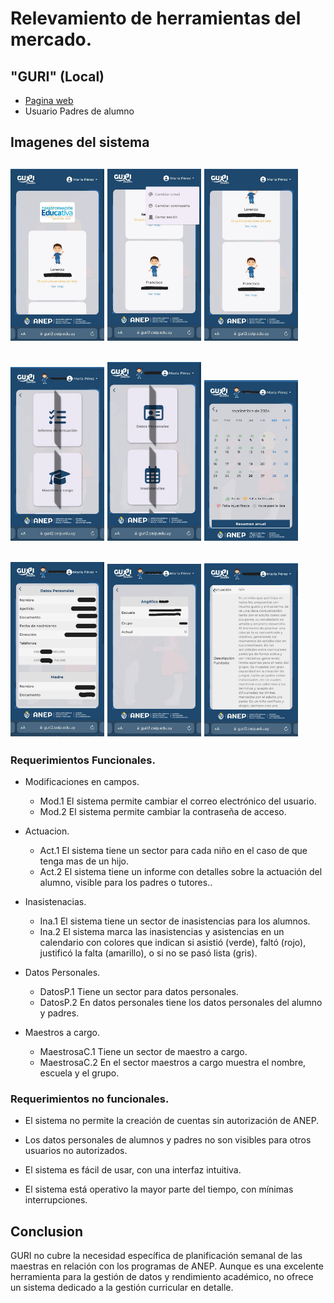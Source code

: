 # Relevamiento de herramientas del mercado.

## "GURI" (Local)
- [Pagina web](https://guri2.ceip.edu.uy/GuriFamiliaAppWeb/)
-  Usuario Padres de alumno

## Imagenes del sistema 

<img src="ImagenesRelevamientoMercado\guri1.jpg" alt="Imagen web GURI" width="150"> <img src="ImagenesRelevamientoMercado\guri2.jpg" alt="Imagen web GURI" width="150"> <img src="ImagenesRelevamientoMercado\guri3.jpg" alt="Imagen web GURI" width="150">
-

<img src="ImagenesRelevamientoMercado\guri4.jpg" alt="Imagen web GURI" width="150"> <img src="ImagenesRelevamientoMercado\guri5.jpg" alt="Imagen web GURI" width="150"> <img src="ImagenesRelevamientoMercado\guri6.jpg" alt="Imagen web GURI" width="150">
-

<img src="ImagenesRelevamientoMercado\guri7.jpg" alt="Imagen web GURI" width="150"> <img src="ImagenesRelevamientoMercado\guri8.jpg" alt="Imagen web GURI" width="150"> <img src="ImagenesRelevamientoMercado\guri9.jpg" alt="Imagen web GURI" width="150">
-

### Requerimientos Funcionales.

- Modificaciones en campos.
    - Mod.1
El sistema permite cambiar el correo electrónico del usuario.
    - Mod.2
El sistema permite cambiar la contraseña de acceso.

- Actuacion.
    - Act.1
El sistema tiene un sector para cada niño en el caso de que tenga mas de un hijo. 
    - Act.2
El sistema tiene un informe con detalles sobre la actuación del alumno, visible para los padres o tutores..

- Inasistenacias.
    - Ina.1
El sistema tiene un sector de inasistencias para los alumnos.
    - Ina.2
El sistema marca las inasistencias y asistencias en un calendario con colores que indican si asistió (verde), faltó (rojo), justificó la falta (amarillo), o si no se pasó lista (gris).

- Datos Personales.
    - DatosP.1
Tiene un sector para datos personales.
    - DatosP.2
En datos personales tiene los datos personales del alumno y padres.

- Maestros a cargo.
    - MaestrosaC.1
Tiene un sector de maestro a cargo.
    - MaestrosaC.2
En el sector maestros a cargo muestra el nombre, escuela y el grupo.

### Requerimientos no funcionales.

- El sistema no permite la creación de cuentas sin autorización de ANEP.

- Los datos personales de alumnos y padres no son visibles para otros usuarios no autorizados.

- El sistema es fácil de usar, con una interfaz intuitiva.

- El sistema está operativo la mayor parte del tiempo, con mínimas interrupciones.

## Conclusion
GURI no cubre la necesidad específica de planificación semanal de las maestras en relación con los programas de ANEP. Aunque es una excelente herramienta para la gestión de datos y rendimiento académico, no ofrece un sistema dedicado a la gestión curricular en detalle.






